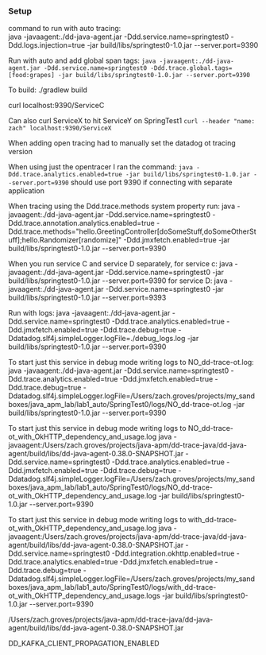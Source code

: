 ### Setup




command to run with auto tracing:  
java -javaagent:./dd-java-agent.jar -Ddd.service.name=springtest0 -Ddd.logs.injection=true -jar build/libs/springtest0-1.0.jar --server.port=9390


Run with auto and add global span tags: `java -javaagent:./dd-java-agent.jar -Ddd.service.name=springtest0 -Ddd.trace.global.tags=[food:grapes] -jar build/libs/springtest0-1.0.jar --server.port=9390`

To build:
./gradlew build


curl localhost:9390/ServiceC



Can also curl ServiceX to hit ServiceY on SpringTest1 `curl --header "name: zach" localhost:9390/ServiceX`


When adding open tracing had to manually set the datadog ot tracing version

When using just the opentracer I ran the command: `java -Ddd.trace.analytics.enabled=true -jar build/libs/springtest0-1.0.jar --server.port=9390` should use port 9390 if connecting with separate application

When tracing using the Ddd.trace.methods system property run: 
java -javaagent:./dd-java-agent.jar -Ddd.service.name=springtest0 -Ddd.trace.annotation.analytics.enabled=true -Ddd.trace.methods="hello.GreetingController[doSomeStuff,doSomeOtherStuff];hello.Randomizer[randomize]"  -Ddd.jmxfetch.enabled=true  -jar build/libs/springtest0-1.0.jar --server.port=9390


When you run service C and service D separately, for service c: java -javaagent:./dd-java-agent.jar -Ddd.service.name=springtest0 -jar build/libs/springtest0-1.0.jar --server.port=9390
for service D: java -javaagent:./dd-java-agent.jar -Ddd.service.name=springtest0 -jar build/libs/springtest0-1.0.jar --server.port=9393


Run with logs:
java -javaagent:./dd-java-agent.jar -Ddd.service.name=springtest0 -Ddd.trace.analytics.enabled=true -Ddd.jmxfetch.enabled=true -Ddd.trace.debug=true -Ddatadog.slf4j.simpleLogger.logFile=./debug_logs.log -jar build/libs/springtest0-1.0.jar --server.port=9390


To start just this service in debug mode writing logs to NO_dd-trace-ot.log: 
java -javaagent:./dd-java-agent.jar -Ddd.service.name=springtest0 -Ddd.trace.analytics.enabled=true -Ddd.jmxfetch.enabled=true -Ddd.trace.debug=true -Ddatadog.slf4j.simpleLogger.logFile=/Users/zach.groves/projects/my_sandboxes/java_apm_lab/lab1_auto/SpringTest0/logs/NO_dd-trace-ot.log -jar build/libs/springtest0-1.0.jar --server.port=9390

To start just this service in debug mode writing logs to NO_dd-trace-ot_with_OkHTTP_dependency_and_usage.log
java -javaagent:/Users/zach.groves/projects/java-apm/dd-trace-java/dd-java-agent/build/libs/dd-java-agent-0.38.0-SNAPSHOT.jar -Ddd.service.name=springtest0 -Ddd.trace.analytics.enabled=true -Ddd.jmxfetch.enabled=true -Ddd.trace.debug=true -Ddatadog.slf4j.simpleLogger.logFile=/Users/zach.groves/projects/my_sandboxes/java_apm_lab/lab1_auto/SpringTest0/logs/NO_dd-trace-ot_with_OkHTTP_dependency_and_usage.log -jar build/libs/springtest0-1.0.jar --server.port=9390


To start just this service in debug mode writing logs to with_dd-trace-ot_with_OkHTTP_dependency_and_usage.log
java -javaagent:/Users/zach.groves/projects/java-apm/dd-trace-java/dd-java-agent/build/libs/dd-java-agent-0.38.0-SNAPSHOT.jar -Ddd.service.name=springtest0 -Ddd.integration.okhttp.enabled=true -Ddd.trace.analytics.enabled=true -Ddd.jmxfetch.enabled=true -Ddd.trace.debug=true -Ddatadog.slf4j.simpleLogger.logFile=/Users/zach.groves/projects/my_sandboxes/java_apm_lab/lab1_auto/SpringTest0/logs/with_dd-trace-ot_with_OkHTTP_dependency_and_usage.logs -jar build/libs/springtest0-1.0.jar --server.port=9390

/Users/zach.groves/projects/java-apm/dd-trace-java/dd-java-agent/build/libs/dd-java-agent-0.38.0-SNAPSHOT.jar

DD_KAFKA_CLIENT_PROPAGATION_ENABLED